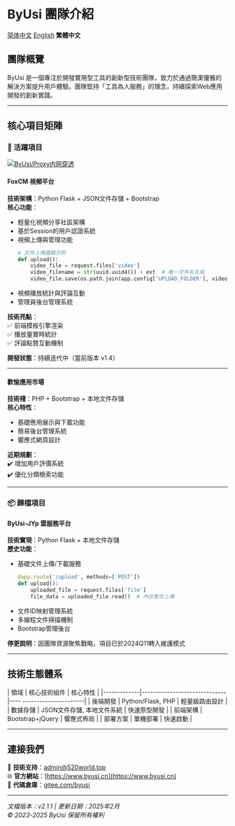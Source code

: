 # ByUsi 團隊介紹

[简体中文](README.md) [English](README-en.md) **繁體中文**

## 團隊概覽
ByUsi 是一個專注於開發實用型工具的創新型技術團隊，致力於通過簡潔優雅的解決方案提升用戶體驗。團隊堅持「工具為人服務」的理念，持續探索Web應用開發的創新實踐。

---

## 核心項目矩陣

### 🎯 活躍項目

[![ByUsi/Proxy内网穿透](https://gitee.com/byusi/proxy/widgets/widget_card.svg?colors=4183c4,ffffff,ffffff,e3e9ed,666666,9b9b9b)](https://gitee.com/byusi/proxy)

#### FoxCM 視頻平台
**技術架構**：Python Flask + JSON文件存儲 + Bootstrap  
**核心功能**：  
- 輕量化視頻分享社區架構
- 基於Session的用戶認證系統
- 視頻上傳與管理功能
  ```python
  # 文件上傳邏輯示例
  def upload():
      video_file = request.files['video']
      video_filename = str(uuid.uuid4()) + ext  # 唯一文件名生成
      video_file.save(os.path.join(app.config['UPLOAD_FOLDER'], video_filename))
  ```
- 視頻播放統計與評論互動
- 管理員後台管理系統

**技術亮點**：  
✅ 前端模板引擎渲染  
✅ 播放量實時統計  
✅ 評論點贊互動機制  

**開發狀態**：持續迭代中（當前版本 v1.4）

---

#### 歡愉應用市場
**技術棧**：PHP + Bootstrap + 本地文件存儲  
**核心特性**：  
- 基礎應用展示與下載功能
- 簡易後台管理系統
- 響應式網頁設計

**近期規劃**：  
✔️ 增加用戶評價系統  
✔️ 優化分類檢索功能  

---

### 📦 歸檔項目

#### ByUsi-JYp 雲服務平台
**技術實現**：Python Flask + 本地文件存儲  
**歷史功能**：  
- 基礎文件上傳/下載服務
  ```python
  @app.route('/upload', methods=['POST'])
  def upload():
      uploaded_file = request.files['file']
      file_data = uploaded_file.read()  # 內存暫存上傳
  ```
- 文件ID映射管理系統
- 多線程文件掃描機制
- Bootstrap管理後台

**停更說明**：因團隊資源聚焦戰略，項目已於2024Q11轉入維護模式

---

## 技術生態體系
| 領域        | 核心技術組件                 | 核心特性                  |
|-------------|------------------------------|---- ----------------------|
| 後端開發    | Python/Flask, PHP            | 輕量級路由設計            |
| 數據存儲    | JSON文件存儲, 本地文件系統   | 快速原型開發              |
| 前端架構    | Bootstrap+jQuery             | 響應式佈局                |
| 部署方案    | 單機部署                     | 快速啟動                  |

---

## 連接我們
📧 **技術支持**：admin@520world.top  
🌐 **官方網站**：[https://www.byusi.cn](https://www.byusi.cn)  
💾 **代碼倉庫**：[gitee.com/byusi](https://gitee.com/byusi)  

---

*文檔版本：v2.1.1 | 更新日期：2025年2月*  
*© 2023-2025 ByUsi 保留所有權利*